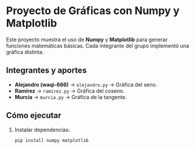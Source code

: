 # Proyecto de Gráficas con Numpy y Matplotlib

Este proyecto muestra el uso de **Numpy** y **Matplotlib** para generar funciones matemáticas básicas.
Cada integrante del grupo implementó una gráfica distinta.

## Integrantes y aportes
- **Alejandro (waqi-666)** → `alejandro.py` → Gráfica del seno.
- **Ramírez** → `ramirez.py` → Gráfica del coseno.
- **Murcia** → `murcia.py` → Gráfica de la tangente.

## Cómo ejecutar
1. Instalar dependencias:
   ```bash
   pip install numpy matplotlib
